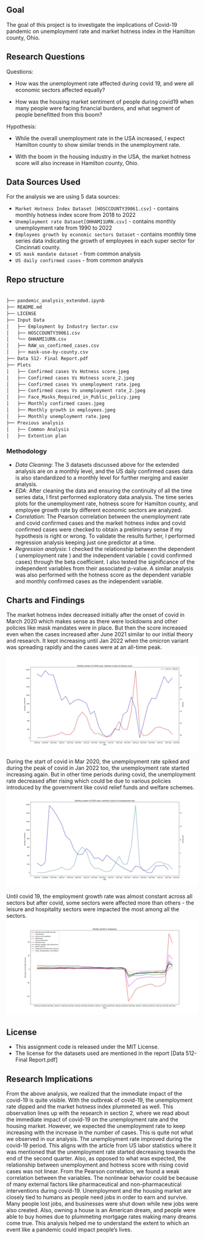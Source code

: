 
## Goal
The goal of this project is to investigate the implications of Covid-19 pandemic on unemployment rate and market hotness index in the Hamilton county, Ohio.

## Research Questions

Questions: 

- How was the unemployment rate affected during covid 19, and were all economic sectors affected equally?

- How was the housing market sentiment of people during covid19 when many people were facing financial burdens, and what segment of people benefitted from this boom?

Hypothesis: 

- While the overall unemployment rate in the USA increased, I expect Hamilton county to show similar trends in the unemployment rate.

- With the boom in the housing industry in the USA, the market hotness score will also increase in Hamilton county, Ohio.


## Data Sources Used
For the analysis we are using 5 data sources:

- `Market Hotness Index Dataset [HOSCCOUNTY39061.csv]` - contains monthly hotness index score from 2018 to 2022
- `Unemployment rate Dataset[OHHAMI1URN.csv]` - contains monthly unemployment rate from 1990 to 2022
- `Employees growth by economic sectors Dataset` - contains monthly time series data indicating the growth of employees in each super sector for Cincinnati county.
- `US mask mandate dataset` - from common analysis
- `US daily confirmed cases` - from common analysis

## Repo structure

```bash

├── pandemic_analysis_extended.ipynb
├── README.md
├── LICENSE
├── Input Data
│   ├── Employment by Industry Sector.csv
│   ├── HOSCCOUNTY39061.csv
│   └── OHHAMI1URN.csv
│   ├── RAW_us_confirmed_cases.csv
│   ├── mask-use-by-county.csv
├── Data 512- Final Report.pdf
├── Plots
│   ├── Confirmed cases Vs Hotness score.jpeg
│   ├── Confirmed cases Vs Hotness score_2.jpeg
│   ├── Confirmed cases Vs unemployment rate.jpeg
│   ├── Confirmed cases Vs unemployment rate_2.jpeg
│   ├── Face_Masks_Required_in_Public_policy.jpeg
│   ├── Monthly confirmed cases.jpeg
│   ├── Monthly growth in employees.jpeg
│   ├── Monthly unemployment rate.jpeg
├── Previous analysis
│   ├── Common Analysis
│   ├── Extention plan

```

### Methodology
- *Data Cleaning*:
The 3 datasets discussed above for the extended analysis are on a monthly level, and the US daily confirmed cases data is also standardized to a monthly level for further merging and easier analysis.
- *EDA*:
After cleaning the data and ensuring the continuity of all the time series data, I first performed exploratory data analysis. The time series plots for the unemployment rate, hotness score for Hamilton county, and employee growth rate by different economic sectors are analyzed. 
- *Correlation*:
The Pearson correlation between the unemployment rate and covid confirmed cases and the market hotness index and covid confirmed cases were checked to obtain a preliminary sense if my hypothesis is right or wrong. To validate the results further, I performed regression analysis keeping just one predictor at a time.
- *Regression analysis*:
I checked the relationship between the dependent ( unemployment rate ) and the independent variable ( covid confirmed cases) through the beta coefficient. I also tested the significance of the independent variables from their associated p-value. A similar analysis was also performed with the hotness score as the dependent variable and monthly confirmed cases as the independent variable.


## Charts and Findings

The market hotness index decreased initially after the onset of covid in March 2020 which makes sense as there were lockdowns and other policies like mask mandates were in place. But then the score increased even when the cases increased after June 2021 similar to our initial theory and research. It kept increasing until Jan 2022 when the omicron variant was spreading rapidly and the cases were at an all-time peak.

 ![1](https://github.com/khirodsahoo93/Data-512--Project-Part-4/blob/main/Plots/Confirmed%20cases%20Vs%20Hotness%20score.jpeg)
 
 During the  start of covid in Mar 2020, the unemployment rate spiked and during the peak of covid in Jan 2022 too, the unemployment rate started increasing again. But in other time periods during covid, the unemployment rate decreased after rising which could be due to various policies introduced by the government like covid relief funds and welfare schemes.
 ![2](https://github.com/khirodsahoo93/Data-512--Project-Part-4/blob/main/Plots/Confirmed%20cases%20Vs%20unemployment%20rate.jpeg)
 
 Until covid 19, the employment growth rate was almost constant across all sectors but after covid, some sectors were affected more than others - the leisure and hospitality sectors were impacted the most among all the sectors.
 ![3](https://github.com/khirodsahoo93/Data-512--Project-Part-4/blob/main/Plots/Monthly%20growth%20in%20employees.jpeg)

## License
- This assignment code is released under the MIT License.
- The license for the datasets used are mentioned in the report [Data 512- Final Report.pdf]

## Research Implications
From the above analysis, we realized that the immediate impact of the covid-19 is quite visible. With the outbreak of covid-19, the unemployment rate dipped and the market hotness index plummeted as well. This observation lines up with the research in section 2, where we read about the immediate impact of covid-19 on the unemployment rate and the housing market.
However, we expected the unemployment rate to keep increasing with the increase in the number of cases. This is quite not what we observed in our analysis. The unemployment rate improved during the covid-19 period. This aligns with the article from US labor statistics where it was mentioned that the unemployment rate started decreasing towards the end of the second quarter.
Also, as opposed to what was expected, the relationship between unemployment and hotness score with rising covid cases was not linear. From the Pearson correlation, we found a weak correlation between the variables. The nonlinear behavior could be because of many external factors like pharmaceutical and non-pharmaceutical interventions during covid-19. Unemployment and the housing market are closely tied to humans as people need jobs in order to earn and survive.  Many people lost jobs, and businesses were shut down while new jobs were also created. Also, owning a house is an American dream, and people were able to buy homes due to plummeting mortgage rates making many dreams come true. This analysis helped me to understand the extent to which an event like a pandemic could impact people’s lives.

